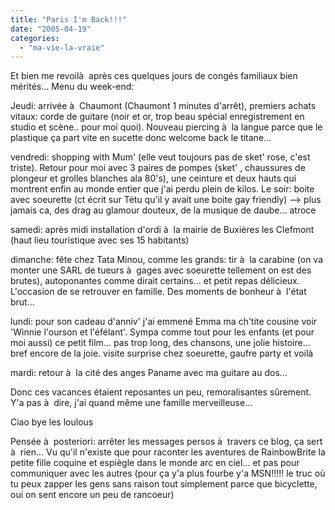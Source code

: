 ```yaml
---
title: "Paris I'm Back!!!"
date: "2005-04-19"
categories: 
  - "ma-vie-la-vraie"
---
```


Et bien me revoilà  après ces quelques jours de congés familiaux bien mérités... Menu du week-end:

Jeudi: arrivée à  Chaumont (Chaumont 1 minutes d'arrêt), premiers achats vitaux: corde de guitare (noir et or, trop beau spécial enregistrement en studio et scène.. pour moi quoi). Nouveau piercing à  la langue parce que le plastique ça part vite en sucette donc welcome back le titane...

vendredi: shopping with Mum' (elle veut toujours pas de sket' rose, c'est triste). Retour pour moi avec 3 paires de pompes (sket' , chaussures de plongeur et grolles blanches ala 80's), une ceinture et deux hauts qui montrent enfin au monde entier que j'ai perdu plein de kilos. Le soir: boite avec soeurette (ct écrit sur Tétu qu'il y avait une boite gay friendly) --> plus jamais ca, des drag au glamour douteux, de la musique de daube... atroce

samedi: après midi installation d'ordi à  la mairie de Buxières les Clefmont (haut lieu touristique avec ses 15 habitants)

dimanche: fête chez Tata Minou, comme les grands: tir à  la carabine (on va monter une SARL de tueurs à  gages avec soeurette tellement on est des brutes), autoponantes comme dirait certains... et petit repas délicieux. L'occasion de se retrouver en famille. Des moments de bonheur à  l'état brut...

lundi: pour son cadeau d'anniv' j'ai emmené Emma ma ch'tite cousine voir 'Winnie l'ourson et l'éfélant'. Sympa comme tout pour les enfants (et pour moi aussi) ce petit film... pas trop long, des chansons, une jolie histoire... bref encore de la joie. visite surprise chez soeurette, gaufre party et voilà 

mardi: retour à  la cité des anges Paname avec ma guitare au dos...

Donc ces vacances étaient reposantes un peu, remoralisantes sûrement. Y'a pas à  dire, j'ai quand même une famille merveilleuse...

Ciao bye les loulous

Pensée à  posteriori: arrêter les messages persos à  travers ce blog, ça sert à  rien... Vu qu'il n'existe que pour raconter les aventures de RainbowBrite la petite fille coquine et espiègle dans le monde arc en ciel... et pas pour communiquer avec les autres (pour ça y'a plus fourbe y'a MSN!!!!! le truc où tu peux zapper les gens sans raison tout simplement parce que bicyclette, oui on sent encore un peu de rancoeur)

